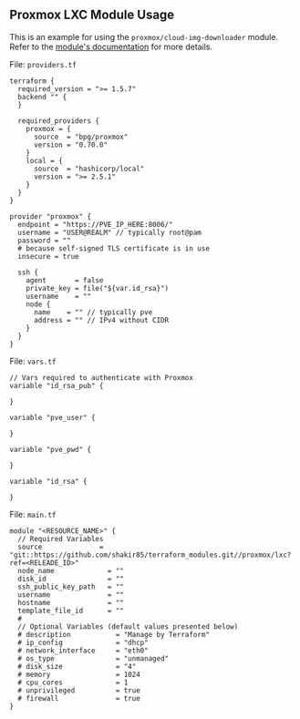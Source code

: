 ## Proxmox LXC Module Usage

This is an example for using the `proxmox/cloud-img-downloader` module. Refer to the [module's documentation](../proxmox/lxc/README.md) for more details.

File: `providers.tf`
```hcl
terraform {
  required_version = ">= 1.5.7"
  backend "" {
  }

  required_providers {
    proxmox = {
      source  = "bpg/proxmox"
      version = "0.70.0"
    }
    local = {
      source  = "hashicorp/local"
      version = ">= 2.5.1"
    }
  }
}

provider "proxmox" {
  endpoint = "https://PVE_IP_HERE:8006/"
  username = "USER@REALM" // typically root@pam
  password = ""
  # because self-signed TLS certificate is in use
  insecure = true

  ssh {
    agent       = false
    private_key = file("${var.id_rsa}")
    username    = ""
    node {
      name    = "" // typically pve
      address = "" // IPv4 without CIDR
    }
  }
}
```

File: `vars.tf`
```hcl
// Vars required to authenticate with Proxmox
variable "id_rsa_pub" {

}

variable "pve_user" {

}

variable "pve_pwd" {

}

variable "id_rsa" {

}
```

File: `main.tf`
```hcl
module "<RESOURCE_NAME>" {
  // Required Variables
  source              = "git::https://github.com/shakir85/terraform_modules.git//proxmox/lxc?ref=<RELEADE_ID>"
  node_name             = ""
  disk_id               = ""
  ssh_public_key_path   = ""
  username              = ""
  hostname              = ""
  template_file_id      = ""
  #
  // Optional Variables (default values presented below)
  # description           = "Manage by Terraform"
  # ip_config             = "dhcp"
  # network_interface     = "eth0"
  # os_type               = "unmanaged"
  # disk_size             = "4"
  # memory                = 1024
  # cpu_cores             = 1
  # unprivileged          = true
  # firewall              = true
}
```
